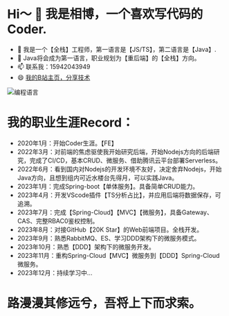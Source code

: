 # Hi～ 👋 我是相博，一个喜欢写代码的Coder.
- 🌱 我是一个【全栈】工程师，第一语言是【JS/TS】，第二语言是【Java】.
- 🔭 Java将会成为第一语言，职业规划为【重后端】的【全栈】方向。
- 📫 联系我：15942043949
- 😄 [我的B站主页，分享技术](https://space.bilibili.com/309430466)

![编程语言](https://github-readme-stats.vercel.app/api/top-langs/?username=XiangBo-EvanZuo&layout=compact&theme=holi&hide=html,Less,Vue&custom_title=编程语言)
# 我的职业生涯Record：
  - 2020年1月：开始Coder生涯。【FE】
  - 2022年3月：对前端的焦虑驱使我开始研究后端，开始Nodejs方向的后端研究，完成了CI/CD，基本CRUD、微服务、借助腾讯云平台部署Serverless。
  - 2022年6月：看到国内对Nodejs的开发环境不友好，决定舍弃Nodejs，开始Java方向，且想到组内可近水楼台先得月，可以实践Java。
  - 2023年1月：完成Spring-boot【单体服务】。具备简单CRUD能力。
  - 2023年4月：开发VScode插件【TS分析占比】，并应用后端将数据保存，可追溯。
  - 2023年7月：完成【Spring-Cloud】【MVC】【微服务】，具备Gateway、CAS、完整RBAC0鉴权控制。
  - 2023年8月：对接GitHub【20K Star】的Web前端项目。全栈开发。
  - 2023年9月：熟悉RabbitMQ、ES、学习DDD架构下的微服务模式。
  - 2023年10月：熟悉【DDD】架构下的微服务开发。
  - 2023年11月：重构Spring-Cloud【MVC】微服务到【DDD】Spring-Cloud微服务。
  - 2023年12月：持续学习中...
# 路漫漫其修远兮，吾将上下而求索。
